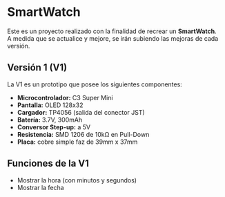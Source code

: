 # SmartWatch

Este es un proyecto realizado con la finalidad de recrear un **SmartWatch**.  
A medida que se actualice y mejore, se irán subiendo las mejoras de cada versión.

## Versión 1 (V1)

La V1 es un prototipo que posee los siguientes componentes:

- **Microcontrolador:** C3 Super Mini  
- **Pantalla:** OLED 128x32  
- **Cargador:** TP4056 (salida del conector JST)  
- **Batería:** 3.7V, 300mAh  
- **Conversor Step-up:** a 5V  
- **Resistencia:** SMD 1206 de 10kΩ en Pull-Down  
- **Placa:** cobre simple faz de 39mm x 37mm  

## Funciones de la V1

- Mostrar la hora (con minutos y segundos)  
- Mostrar la fecha
